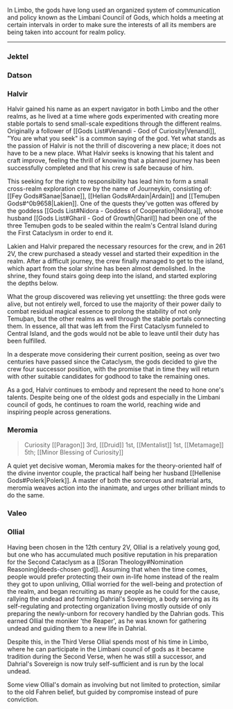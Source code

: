 In Limbo, the gods have long used an organized system of communication and policy known as the Limbani Council of Gods, which holds a meeting at certain intervals in order to make sure the interests of all its members are being taken into account for realm policy.
- - -
### Jektel

### Datson

### Halvir

Halvir gained his name as an expert navigator in both Limbo and the other realms, as he lived at a time where gods experimented with creating more stable portals to send small-scale expeditions through the different realms. Originally a follower of [[Gods List#Venandi - God of Curiosity|Venandi]], "You are what you seek" is a common saying of the god. Yet what stands as the passion of Halvir is not the thrill of discovering a new place; it does not have to be a new place. What Halvir seeks is knowing that his talent and craft improve, feeling the thrill of knowing that a planned journey has been successfully completed and that his crew is safe because of him.

This seeking for the right to responsibility has lead him to form a small cross-realm exploration crew by the name of Journeykin, consisting of: [[Fey Gods#Sanae|Sanae]], [[Helian Gods#Ardain|Ardain]] and [[Temuþen Gods#^0b9658|Lakien]]. One of the quests they've gotten was offered by the goddess [[Gods List#Nidora - Goddess of Cooperation|Nidora]], whose husband [[Gods List#Gharil - God of Growth|Gharil]] had been one of the three Temuþen gods to be sealed within the realm's Central Island during the First Cataclysm in order to end it.

Lakien and Halvir prepared the necessary resources for the crew, and in 261 2V, the crew purchased a steady vessel and started their expedition in the realm. After a difficult journey, the crew finally managed to get to the island, which apart from the solar shrine has been almost demolished. In the shrine, they found stairs going deep into the island, and started exploring the depths below.

What the group discovered was relieving yet unsettling: the three gods were alive, but not entirely well, forced to use the majority of their power daily to combat residual magical essence to prolong the stability of not only Temuþan, but the other realms as well through the stable portals connecting them. In essence, all that was left from the First Cataclysm funneled to Central Island, and the gods would not be able to leave until their duty has been fulfilled.

In a desperate move considering their current position, seeing as over two centuries have passed since the Cataclysm, the gods decided to give the crew four successor position, with the promise that in time they will return with other suitable candidates for godhood to take the remaining ones.

As a god, Halvir continues to embody and represent the need to hone one's talents. Despite being one of the oldest gods and especially in the Limbani council of gods, he continues to roam the world, reaching wide and inspiring people across generations.

### Meromia

>Curiosity [[Paragon]] 3rd, [[Druid]] 1st, [[Mentalist]] 1st, [[Metamage]] 5th; [[Minor Blessing of Curiosity]]

A quiet yet decisive woman, Meromia makes for the theory-oriented half of the divine inventor couple, the practical half being her husband [[Hellenise Gods#Polerk|Polerk]]. A master of both the sorcerous and material arts, meromia weaves action into the inanimate, and urges other brilliant minds to do the same.

### Valeo

### Ollial

Having been chosen in the 12th century 2V, Ollial is a relatively young god, but one who has accumulated much positive reputation in his preparation for the Second Cataclysm as a [[Soran Theology#Nomination Reasoning|deeds-chosen god]]. Assuming that when the time comes, people would prefer protecting their own in-life home instead of the realm they got to upon unliving, Ollial worried for the well-being and protection of the realm, and began recruiting as many people as he could for the cause, rallying the undead and forming Dahrial's Sovereign, a body serving as its self-regulating and protecting organization living mostly outside of only preparing the newly-unborn for recovery handled by the Dahrian gods. This earned Ollial the moniker 'the Reaper', as he was known for gathering undead and guiding them to a new life in Dahrial.

Despite this, in the Third Verse Ollial spends most of his time in Limbo, where he can participate in the Limbani council of gods as it became tradition during the Second Verse, when he was still a successor, and Dahrial's Sovereign is now truly self-sufficient and is run by the local undead.

Some view Ollial's domain as involving but not limited to protection, similar to the old Fahren belief, but guided by compromise instead of pure conviction.


